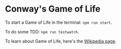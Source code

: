 # Conway's Game of Life

To start a Game of Life in the terminal: `npm run start`.

To do some TDD: `npm run testwatch`.

To learn about Game of Life, here's the [Wikipedia page](https://en.wikipedia.org/wiki/Conway%27s_Game_of_Life).
